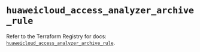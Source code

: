 # `huaweicloud_access_analyzer_archive_rule`

Refer to the Terraform Registry for docs: [`huaweicloud_access_analyzer_archive_rule`](https://registry.terraform.io/providers/huaweicloud/huaweicloud/1.71.1/docs/resources/access_analyzer_archive_rule).
